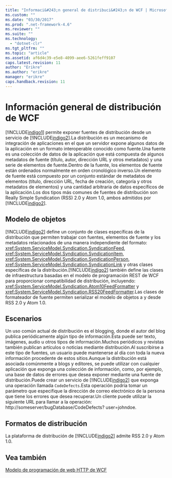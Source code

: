 ```yaml
---
title: "Informaci&#243;n general de distribuci&#243;n de WCF | Microsoft Docs"
ms.custom: ""
ms.date: "03/30/2017"
ms.prod: ".net-framework-4.6"
ms.reviewer: ""
ms.suite: ""
ms.technology: 
  - "dotnet-clr"
ms.tgt_pltfrm: ""
ms.topic: "article"
ms.assetid: af6d4c39-e5e8-4099-aee6-5261feff9107
caps.latest.revision: 11
author: "Erikre"
ms.author: "erikre"
manager: "erikre"
caps.handback.revision: 11
---
```

# Informaci&#243;n general de distribuci&#243;n de WCF
[!INCLUDE[indigo1](../../../../includes/indigo1-md.md)] permite exponer fuentes de distribución desde un servicio de [!INCLUDE[indigo2](../../../../includes/indigo2-md.md)].La distribución es un mecanismo de integración de aplicaciones en el que un servidor expone algunos datos de la aplicación en un formato interoperable conocido como fuente.Una fuente es una colección de datos de la aplicación que está compuesta de algunos metadatos de fuente \(título, autor, dirección URL y otros metadatos\) y una serie de elementos de fuente.Dentro de la fuente, los elementos de fuente están ordenados normalmente en orden cronológico inverso.Un elemento de fuente está compuesto por un conjunto estándar de metadatos de elementos \(título, dirección URL, fecha de creación, categoría y otros metadatos de elementos\) y una cantidad arbitraria de datos específicos de la aplicación.Los dos tipos más comunes de fuentes de distribución son Really Simple Syndication \(RSS\) 2.0 y Atom 1.0, ambos admitidos por [!INCLUDE[indigo2](../../../../includes/indigo2-md.md)].  
  
## Modelo de objetos  
 [!INCLUDE[indigo2](../../../../includes/indigo2-md.md)] define un conjunto de clases específicas de la distribución que permiten trabajar con fuentes, elementos de fuente y los metadatos relacionados de una manera independiente del formato: <xref:System.ServiceModel.Syndication.SyndicationFeed>, <xref:System.ServiceModel.Syndication.SyndicationItem>, <xref:System.ServiceModel.Syndication.SyndicationPerson>, <xref:System.ServiceModel.Syndication.SyndicationLink> y otras clases específicas de la distribución.[!INCLUDE[indigo2](../../../../includes/indigo2-md.md)] también define las clases de infraestructura basadas en el modelo de programación REST de WCF para proporcionar compatibilidad de distribución, incluyendo: <xref:System.ServiceModel.Syndication.Atom10FeedFormatter> y <xref:System.ServiceModel.Syndication.RSS20FeedFormatter>.Las clases de formateador de fuente permiten serializar el modelo de objetos a y desde RSS 2.0 y Atom 1.0.  
  
## Escenarios  
 Un uso común actual de distribución es el blogging, donde el autor del blog publica periódicamente algún tipo de información.Ésta puede ser texto, imágenes, audio u otros tipos de información.Muchos periódicos y revistas también publican artículos o noticias mediante distribución.Al suscribirse a este tipo de fuentes, un usuario puede mantenerse al día con toda la nueva información procedente de estos sitios.Aunque la distribución está asociada comúnmente a blogs y editores, se puede utilizar con cualquier aplicación que exponga una colección de información, como, por ejemplo, una base de datos de errores que desea exponer mediante una fuente de distribución.Puede crear un servicio de [!INCLUDE[indigo2](../../../../includes/indigo2-md.md)] que exponga una operación llamada `CodeDefects`.Esta operación podría tomar un parámetro que especifique la dirección de correo electrónico de la persona que tiene los errores que desea recuperar.Un cliente puede utilizar la siguiente URL para llamar a la operación: http:\/\/someserver\/bugDatabase\/CodeDefects? user\=johndoe.  
  
## Formatos de distribución  
 La plataforma de distribución de [!INCLUDE[indigo2](../../../../includes/indigo2-md.md)] admite RSS 2.0 y Atom 1.0.  
  
## Vea también  
 [Modelo de programación de web HTTP de WCF](../../../../docs/framework/wcf/feature-details/wcf-web-http-programming-model.md)